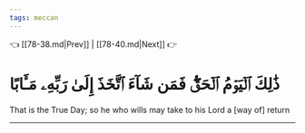 ```yaml
---
tags: meccan
---
```


👈 [[78-38.md|Prev]] | [[78-40.md|Next]] 👉

# ذَٰلِكَ ٱلۡيَوۡمُ ٱلۡحَقُّۖ فَمَن شَآءَ ٱتَّخَذَ إِلَىٰ رَبِّهِۦ مَـَٔابًا

That is the True Day; so he who wills may take to his Lord a [way of] return

---

